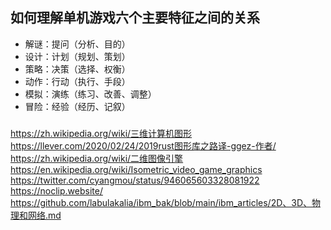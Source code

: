## 如何理解单机游戏六个主要特征之间的关系
- 解谜：提问（分析、目的）
- 设计：计划（规划、策划）
- 策略：决策（选择、权衡）
- 动作：行动（执行、手段）
- 模拟：演练（练习、改善、调整）
- 冒险：经验（经历、记叙）


###
https://zh.wikipedia.org/wiki/三维计算机图形
https://llever.com/2020/02/24/2019rust图形库之路译-ggez-作者/
https://zh.wikipedia.org/wiki/二维图像引擎
https://en.wikipedia.org/wiki/Isometric_video_game_graphics
https://twitter.com/cyangmou/status/946065603328081922
https://noclip.website/
https://github.com/labulakalia/ibm_bak/blob/main/ibm_articles/2D、3D、物理和网络.md
